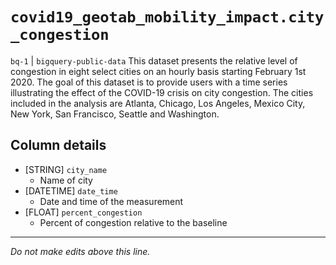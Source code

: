 # `covid19_geotab_mobility_impact.city_congestion`
`bq-1` | `bigquery-public-data`
This dataset presents the relative level of congestion in eight select cities on an hourly basis starting February 1st 2020. The goal of this dataset is to provide users with a time series illustrating the effect of the COVID-19 crisis on city congestion. The cities included in the analysis are Atlanta, Chicago, Los Angeles, Mexico City, New York, San Francisco, Seattle and Washington.

## Column details
* [STRING]    `city_name`
  - Name of city
* [DATETIME]  `date_time`
  - Date and time of the measurement
* [FLOAT]     `percent_congestion`
  - Percent of congestion relative to the baseline

-------------------------------------------------------------------------------
*Do not make edits above this line.*
